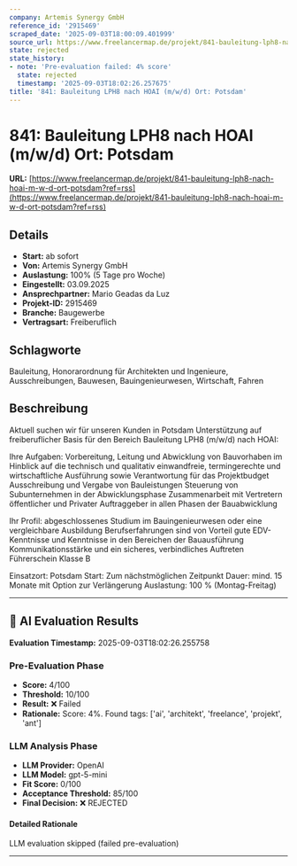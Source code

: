 ```yaml
---
company: Artemis Synergy GmbH
reference_id: '2915469'
scraped_date: '2025-09-03T18:00:09.401999'
source_url: https://www.freelancermap.de/projekt/841-bauleitung-lph8-nach-hoai-m-w-d-ort-potsdam?ref=rss
state: rejected
state_history:
- note: 'Pre-evaluation failed: 4% score'
  state: rejected
  timestamp: '2025-09-03T18:02:26.257675'
title: '841: Bauleitung LPH8 nach HOAI (m/w/d) Ort: Potsdam'
---
```



# 841: Bauleitung LPH8 nach HOAI (m/w/d) Ort: Potsdam
**URL:** [https://www.freelancermap.de/projekt/841-bauleitung-lph8-nach-hoai-m-w-d-ort-potsdam?ref=rss](https://www.freelancermap.de/projekt/841-bauleitung-lph8-nach-hoai-m-w-d-ort-potsdam?ref=rss)
## Details
- **Start:** ab sofort
- **Von:** Artemis Synergy GmbH
- **Auslastung:** 100% (5 Tage pro Woche)
- **Eingestellt:** 03.09.2025
- **Ansprechpartner:** Mario Geadas da Luz
- **Projekt-ID:** 2915469
- **Branche:** Baugewerbe
- **Vertragsart:** Freiberuflich

## Schlagworte
Bauleitung, Honorarordnung für Architekten und Ingenieure, Ausschreibungen, Bauwesen, Bauingenieurwesen, Wirtschaft, Fahren

## Beschreibung
Aktuell suchen wir für unseren Kunden in Potsdam Unterstützung auf freiberuflicher Basis für den Bereich Bauleitung LPH8 (m/w/d) nach HOAI:

Ihre Aufgaben:
Vorbereitung, Leitung und Abwicklung von Bauvorhaben im Hinblick auf die technisch und qualitativ einwandfreie, termingerechte und wirtschaftliche Ausführung sowie Verantwortung für das Projektbudget
Ausschreibung und Vergabe von Bauleistungen
Steuerung von Subunternehmen in der Abwicklungsphase
Zusammenarbeit mit Vertretern öffentlicher und Privater Auftraggeber in allen Phasen der Bauabwicklung

Ihr Profil:
abgeschlossenes Studium im Bauingenieurwesen oder eine vergleichbare Ausbildung
Berufserfahrungen sind von Vorteil
gute EDV-Kenntnisse und Kenntnisse in den Bereichen der Bauausführung
Kommunikationsstärke und ein sicheres, verbindliches Auftreten
Führerschein Klasse B

Einsatzort: Potsdam
Start: Zum nächstmöglichen Zeitpunkt
Dauer: mind. 15 Monate mit Option zur Verlängerung
Auslastung: 100 % (Montag-Freitag)

---

## 🤖 AI Evaluation Results

**Evaluation Timestamp:** 2025-09-03T18:02:26.255758

### Pre-Evaluation Phase
- **Score:** 4/100
- **Threshold:** 10/100
- **Result:** ❌ Failed
- **Rationale:** Score: 4%. Found tags: ['ai', 'architekt', 'freelance', 'projekt', 'ant']

### LLM Analysis Phase
- **LLM Provider:** OpenAI
- **LLM Model:** gpt-5-mini
- **Fit Score:** 0/100
- **Acceptance Threshold:** 85/100
- **Final Decision:** ❌ REJECTED

#### Detailed Rationale
LLM evaluation skipped (failed pre-evaluation)

---
